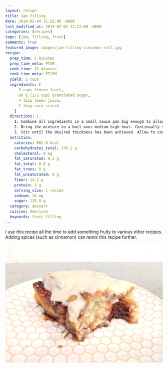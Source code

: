 ```yaml
---
layout: recipe
title: Jam Filling
date: 2019-02-04 21:22:00 -0600
last_modified_at: 2019-02-04 21:22:00 -0600
categories: [recipes]
tags: [jam, filling, fruit]
comments: true
featured_image: images/jam-filling-cinnamon-roll.jpg
recipe:
  prep_time: 5 minutes
  prep_time_meta: PT5M
  cook_time: 15 minutes
  cook_time_meta: PT15M
  yield: 2 cups
  ingredients: [
      3 cups frozen fruit,
      99 g (1/2 cup) granulated sugar,
      4 tbsp lemon juice,
      2 tbsp corn starch
    ]
  directions: |-
    1. Combine all ingredients in a small sauce pan big enough to allow the mixture to be stirred without overflowing the pan.
    2. Bring the mixture to a boil over medium high heat. Continually stir to avoid burning the filling.
    3. Stir until the desired thickness has been achieved. Allow to cool completely before using for best results.
  nutrition:
    calories: 682.8 kcal
    carbohydrates_total: 176.2 g
    cholesterol: 0 mg
    fat_saturated: 0.1 g
    fat_total: 0.8 g
    fat_trans: 0 g
    fat_unsaturated: 0 g
    fiber: 14.2 g
    protein: 3 g
    serving_size: 1 recipe
    sodium: 16 mg
    sugar: 129.8 g
  category: dessert
  cuisine: American
  keywords: fruit filling
---
```

I use this recipe all the time to add something fruity to various other recipes. Adding spices (such as cinnamon) can remix this recipe further.

![Strawberry jam filling inside a cinnamon roll](/images/jam-filling-cinnamon-roll.jpg)
